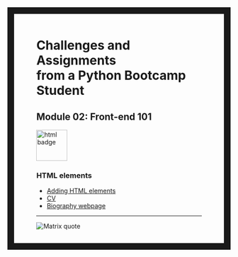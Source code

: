 <div style="border: 15px solid; border-image: url('https://cdn.osxdaily.com/wp-content/uploads/2017/12/classic-mac-os-tile-wallpapers-7.png') 30 round; padding: 3% 10%;">

# Challenges and Assignments<br>from a Python Bootcamp Student

## Module 02: Front-end 101

<img src="https://img.shields.io/badge/HTML5-E34F26?style=for-the-badge&logo=html5&logoColor=white" width="70" alt="html badge">

### HTML elements

- [Adding HTML elements](/m2-front-end-101/s1-html-tags/index.html)
- [CV](./m2-front-end-101/s1-html-tags/cv.html)
- [Biography webpage](./m2-front-end-101/s1-html-tags/leonardo-da-vinci.html)

---

![Matrix quote](https://readme-typing-svg.demolab.com?font=VT323&pause=1000&color=36BA01&center=true&vCenter=true&random=false&width=435&lines=%22Never+send+a+human+to+do+a+machine's+job%22;%E2%80%93+Agent+Smith)
<div>